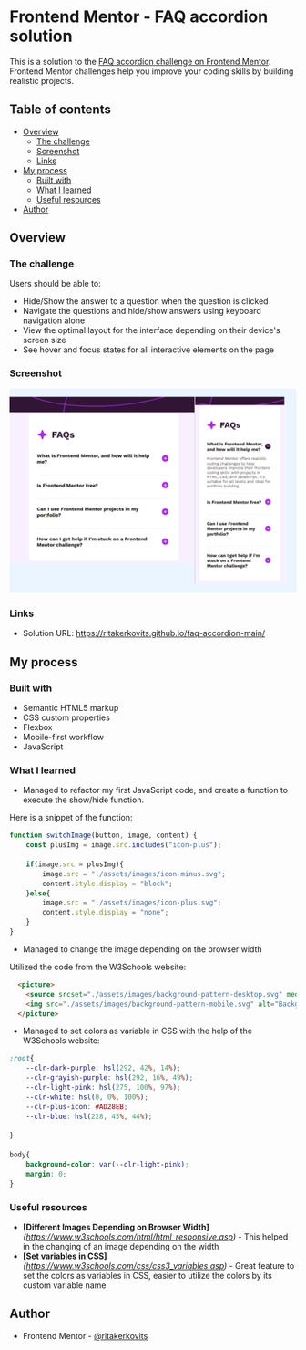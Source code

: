 # Frontend Mentor - FAQ accordion solution

This is a solution to the [FAQ accordion challenge on Frontend Mentor](https://www.frontendmentor.io/challenges/faq-accordion-wyfFdeBwBz). Frontend Mentor challenges help you improve your coding skills by building realistic projects. 

## Table of contents

- [Overview](#overview)
  - [The challenge](#the-challenge)
  - [Screenshot](#screenshot)
  - [Links](#links)
- [My process](#my-process)
  - [Built with](#built-with)
  - [What I learned](#what-i-learned)
  - [Useful resources](#useful-resources)
- [Author](#author)



## Overview

### The challenge

Users should be able to:

- Hide/Show the answer to a question when the question is clicked
- Navigate the questions and hide/show answers using keyboard navigation alone
- View the optimal layout for the interface depending on their device's screen size
- See hover and focus states for all interactive elements on the page

### Screenshot

![Solution of the challenge](./solution/screenshot.jpg)


### Links

- Solution URL:  https://ritakerkovits.github.io/faq-accordion-main/

## My process

### Built with

- Semantic HTML5 markup
- CSS custom properties
- Flexbox
- Mobile-first workflow
- JavaScript


### What I learned

- Managed to refactor my first JavaScript code, and create a function to execute the show/hide function.

Here is a snippet of the function:

```js
function switchImage(button, image, content) {
    const plusImg = image.src.includes("icon-plus");
    
    if(image.src = plusImg){
        image.src = "./assets/images/icon-minus.svg";
        content.style.display = "block";
    }else{
        image.src = "./assets/images/icon-plus.svg";
        content.style.display = "none";
    }
}
```

- Managed to change the image depending on the browser width

Utilized the code from the W3Schools website:

```html
  <picture>
    <source srcset="./assets/images/background-pattern-desktop.svg" media="(min-width: 400px)">
    <img src="./assets/images/background-pattern-mobile.svg" alt="Background Pattern" style="max-width: 100%;">
  </picture>
```


- Managed to set colors as variable in CSS with the help of the W3Schools website:
  
```css
:root{
    --clr-dark-purple: hsl(292, 42%, 14%);
    --clr-grayish-purple: hsl(292, 16%, 49%);
    --clr-light-pink: hsl(275, 100%, 97%);
    --clr-white: hsl(0, 0%, 100%);
    --clr-plus-icon: #AD28EB;
    --clr-blue: hsl(228, 45%, 44%);
     
}

body{
    background-color: var(--clr-light-pink);
    margin: 0;
}
```


### Useful resources

- **[Different Images Depending on Browser Width]** _(https://www.w3schools.com/html/html_responsive.asp)_ - This helped in the changing of an image depending on the width
- **[Set variables in CSS]** _(https://www.w3schools.com/css/css3_variables.asp)_ - Great feature to set the colors as variables in CSS, easier to utilize the colors by its custom variable name



## Author

- Frontend Mentor - [@ritakerkovits](https://www.frontendmentor.io/profile/ritakerkovits)


